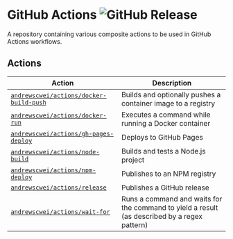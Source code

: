 # GitHub Actions ![GitHub Release](https://img.shields.io/github/v/release/andrewscwei/actions?label=latest)

A repository containing various composite actions to be used in GitHub Actions workflows.

## Actions

| Action | Description |
| ------ | ----------- |
| [`andrewscwei/actions/docker-build-push`](docker-build-push) | Builds and optionally pushes a container image to a registry |
| [`andrewscwei/actions/docker-run`](docker-run) | Executes a command while running a Docker container |
| [`andrewscwei/actions/gh-pages-deploy`](gh-pages-deploy) | Deploys to GitHub Pages |
| [`andrewscwei/actions/node-build`](node-build) | Builds and tests a Node.js project |
| [`andrewscwei/actions/npm-deploy`](npm-deploy) | Publishes to an NPM registry |
| [`andrewscwei/actions/release`](release) | Publishes a GitHub release |
| [`andrewscwei/actions/wait-for`](wait-for) | Runs a command and waits for the command to yield a result (as described by a regex pattern) |
